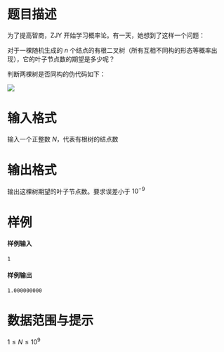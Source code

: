 
# 题目描述

为了提高智商，ZJY 开始学习概率论。有一天，她想到了这样一个问题：

对于一棵随机生成的 $n$ 个结点的有根二叉树（所有互相不同构的形态等概率出现），它的叶子节点数的期望是多少呢？

判断两棵树是否同构的伪代码如下：

<img src="source/loj/2105/img/aHR0cHM6Ly9vb28uMG8wLm9vby8yMDE3LzA0LzMwLzU5MDU4OGJjMWFmMjUucG5n.png">

# 输入格式

输入一个正整数 $N$，代表有根树的结点数

# 输出格式

输出这棵树期望的叶子节点数。要求误差小于 $10^{-9}$

# 样例

#### 样例输入
```plain
1
```

#### 样例输出
```plain
1.000000000
```

# 数据范围与提示

$1 \leq N \leq 10^9$

